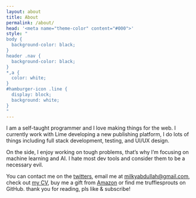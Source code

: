 ```yaml
---
layout: about
title: About
permalink: /about/
head: '<meta name="theme-color" content="#000">'
style: "
body {
  background-color: black;
}
header .nav {
  background-color: black;
}
*,a {
  color: white;
}
#hamburger-icon .line {
  display: block;
  background: white;
}
"
---
```


I am a self-taught programmer and I love making things for the web. I currently work with Lime developing a new publishing platform, I do lots of things including full stack development, testing, and UI/UX design.

On the side, I enjoy working on tough problems, that’s why I’m focusing on machine learning and AI. I hate most dev tools and consider them to be a necessary evil.

You can contact me on the [twitters], email me at [milkyabdullah@gmail.com], check out [my CV], buy me a gift from [Amazon] or find me trufflesprouts on GitHub. thank you for reading, pls like & subscribe!

[twitters]: https://twitter.com/trufflesprouts
[milkyabdullah@gmail.com]: mailto:milkyabdullah@gmail.com
[my CV]: /assets/pdf/Abdullah-Baali-CV.pdf
[Amazon]: http://a.co/9FY7D5q
